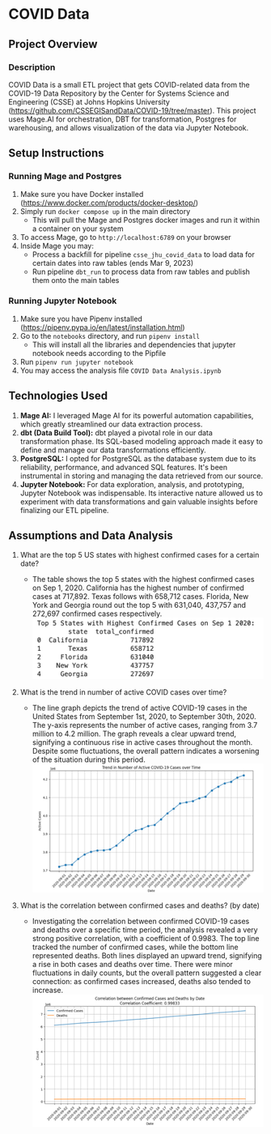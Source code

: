 # COVID Data

## Project Overview

### Description

COVID Data is a small ETL project that gets COVID-related data from the COVID-19 Data Repository by the Center for Systems Science and Engineering (CSSE) at Johns Hopkins University (https://github.com/CSSEGISandData/COVID-19/tree/master). 
This project uses Mage.AI for orchestration, DBT for transformation, Postgres for warehousing, and allows visualization of the data via Jupyter Notebook.

## Setup Instructions

### Running Mage and Postgres

1. Make sure you have Docker installed (https://www.docker.com/products/docker-desktop/)
2. Simply run `docker compose up` in the main directory
    - This will pull the Mage and Postgres docker images and run it within a container on your system
3. To access Mage, go to `http://localhost:6789` on your browser
4. Inside Mage you may:
    - Process a backfill for pipeline `csse_jhu_covid_data`	to load data for certain dates into raw tables (ends Mar 9, 2023)
    - Run pipeline `dbt_run` to process data from raw tables and publish them onto the main tables

### Running Jupyter Notebook
1. Make sure you have Pipenv installed (https://pipenv.pypa.io/en/latest/installation.html)
2. Go to the `notebooks` directory, and run `pipenv install`
    - This will install all the libraries and dependencies that jupyter notebook needs according to the Pipfile
3. Run `pipenv run jupyter notebook`
4. You may access the analysis file `COVID Data Analysis.ipynb`

## Technologies Used

1. **Mage AI:** I leveraged Mage AI for its powerful automation capabilities, which greatly streamlined our data extraction process.
3. **dbt (Data Build Tool):** dbt played a pivotal role in our data transformation phase. Its SQL-based modeling approach made it easy to define and manage our data transformations efficiently.
4. **PostgreSQL:** I opted for PostgreSQL as the database system due to its reliability, performance, and advanced SQL features. It's been instrumental in storing and managing the data retrieved from our source.
5. **Jupyter Notebook:** For data exploration, analysis, and prototyping, Jupyter Notebook was indispensable. Its interactive nature allowed us to experiment with data transformations and gain valuable insights before finalizing our ETL pipeline.

## Assumptions and Data Analysis

1. What are the top 5 US states with highest confirmed cases for a certain date?
    - The table shows the top 5 states with the highest confirmed cases on Sep 1, 2020. California has the highest number of confirmed cases at 717,892. Texas follows with 658,712 cases. Florida, New York and Georgia round out the top 5 with 631,040, 437,757 and 272,697 confirmed cases respectively.
![Highest Cases](./images/1.png)

2. What is the trend in number of active COVID cases over time?
    - The line graph depicts the trend of active COVID-19 cases in the United States from September 1st, 2020, to September 30th, 2020. The y-axis represents the number of active cases, ranging from 3.7 million to 4.2 million. The graph reveals a clear upward trend, signifying a continuous rise in active cases throughout the month. Despite some fluctuations, the overall pattern indicates a worsening of the situation during this period.
![Active Cases Trend](./images/2.png)

4. What is the correlation between confirmed cases and deaths? (by date)
    - Investigating the correlation between confirmed COVID-19 cases and deaths over a specific time period, the analysis revealed a very strong positive correlation, with a coefficient of 0.9983. The top line tracked the number of confirmed cases, while the bottom line represented deaths. Both lines displayed an upward trend, signifying a rise in both cases and deaths over time. There were minor fluctuations in daily counts, but the overall pattern suggested a clear connection: as confirmed cases increased, deaths also tended to increase.
![Correlation](./images/3.png)
